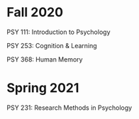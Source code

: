 # Fall 2020

PSY 111: Introduction to Psychology

PSY 253: Cognition & Learning

PSY 368: Human Memory


# Spring 2021

PSY 231: Research Methods in Psychology


